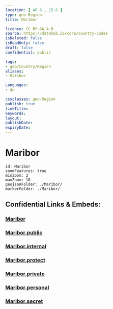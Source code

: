 ```yaml
---
location: [ 46.6 , 15.6 ] 
type: geo-Region
title: Maribor

license: CC BY-SA 4.0
source: https://datahub.io/core/country-codes
isDeleted: false
isReadOnly: false
draft: false
confidential: public

tags:
- geo/Country/Region
aliases:
- Maribor

Languages:
- de

cssclasses: geo-Region
publish: true
linkTitle: 
keywords: 
layout: 
publishDate: 
expiryDate: 
---
```


# Maribor

```leaflet
id: Maribor
zoomFeatures: true 
minZoom: 2 
maxZoom: 18
geojsonFolder: ./Maribor/
markerFolder: ./Maribor/
```


## Confidential Links & Embeds: 

### [Maribor](/_Standards/Earth/Continent/Europe/Europe~Central/Slovenia/Regions~Slovenia/Podravska/counties~Podravska/Maribor.md) 

### [Maribor.public](/_public/Earth/Continent/Europe/Europe~Central/Slovenia/Regions~Slovenia/Podravska/counties~Podravska/Maribor.public.md) 

### [Maribor.internal](/_internal/Earth/Continent/Europe/Europe~Central/Slovenia/Regions~Slovenia/Podravska/counties~Podravska/Maribor.internal.md) 

### [Maribor.protect](/_protect/Earth/Continent/Europe/Europe~Central/Slovenia/Regions~Slovenia/Podravska/counties~Podravska/Maribor.protect.md) 

### [Maribor.private](/_private/Earth/Continent/Europe/Europe~Central/Slovenia/Regions~Slovenia/Podravska/counties~Podravska/Maribor.private.md) 

### [Maribor.personal](/_personal/Earth/Continent/Europe/Europe~Central/Slovenia/Regions~Slovenia/Podravska/counties~Podravska/Maribor.personal.md) 

### [Maribor.secret](/_secret/Earth/Continent/Europe/Europe~Central/Slovenia/Regions~Slovenia/Podravska/counties~Podravska/Maribor.secret.md)

